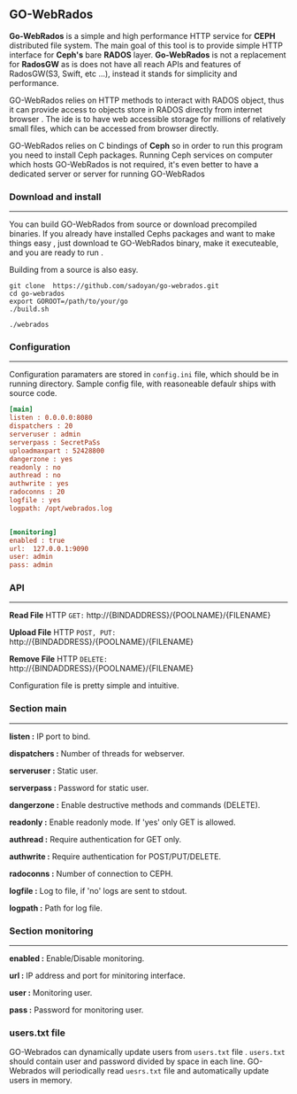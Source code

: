 **GO-WebRados**
---------

**Go-WebRados** is a simple and high performance HTTP service for **CEPH** distributed file system. 
The main goal of this tool is to provide simple HTTP interface for **Ceph's** bare **RADOS** layer.
**Go-WebRados** is not a replacement for **RadosGW** as is does not have all reach APIs and features of RadosGW(S3, Swift, etc ...), instead it stands for simplicity and performance. 

GO-WebRados relies on HTTP methods to interact with RADOS object, thus it can provide access to objects store in RADOS directly from internet browser . 
The ide is to have web accessible storage for millions of relatively small files, which can be accessed from browser directly. 

GO-WebRados relies on C bindings of **Ceph** so in order to run this program you need to install Ceph packages. 
Running Ceph services on computer which hosts GO-WebRados is not required, it's even better to have a dedicated server or server for running GO-WebRados  

### **Download and install**
---------

You can build GO-WebRados from source or download precompiled binaries. If you already have installed Cephs packages and want to make things easy , 
just download te GO-WebRados binary, make it executeable, and you are ready to run .  

Building from a source is also easy. 

```shell
git clone  https://github.com/sadoyan/go-webrados.git
cd go-webrados
export GOROOT=/path/to/your/go
./build.sh

./webrados
```



### **Configuration**
---------

Configuration paramaters are stored in ```config.ini``` file, which should be in running directory.
Sample config file, with reasoneable defaulr ships with source code. 

```ini
[main]
listen : 0.0.0.0:8080
dispatchers : 20
serveruser : admin
serverpass : SecretPaSs
uploadmaxpart : 52428800
dangerzone : yes
readonly : no
authread : no
authwrite : yes
radoconns : 20
logfile : yes
logpath: /opt/webrados.log


[monitoring]
enabled : true
url:  127.0.0.1:9090
user: admin
pass: admin
```
### **API**
---------

**Read File** HTTP ```GET:``` http://{BINDADDRESS}/{POOLNAME}/{FILENAME}

**Upload File** HTTP ```POST, PUT:``` http://{BINDADDRESS}/{POOLNAME}/{FILENAME}

**Remove File** HTTP ```DELETE:``` http://{BINDADDRESS}/{POOLNAME}/{FILENAME}

Configuration file is pretty simple and intuitive. 

### **Section main**
---------

**listen :** IP port to bind.

**dispatchers :** Number of threads for webserver.

**serveruser :** Static user.

**serverpass :** Password for static user.

**dangerzone :** Enable destructive methods and commands (DELETE).

**readonly :** Enable readonly mode. If 'yes' only GET is allowed.

**authread :** Require authentication for GET only.

**authwrite :** Require authentication for POST/PUT/DELETE.

**radoconns :** Number of connection to CEPH.

**logfile :** Log to file, if 'no' logs are sent to stdout.

**logpath :** Path for log file.

### **Section monitoring**
---------

**enabled :** Enable/Disable monitoring.

**url :**  IP address and port for minitoring interface.

**user :** Monitoring user.

**pass :** Password for monitoring user.

### **users.txt file**

GO-Webrados can dynamically update users from ```users.txt``` file . 
```users.txt``` should contain user and password divided by space in each line.
GO-Webrados will periodically read ```uesrs.txt``` file and automatically update users in memory. 